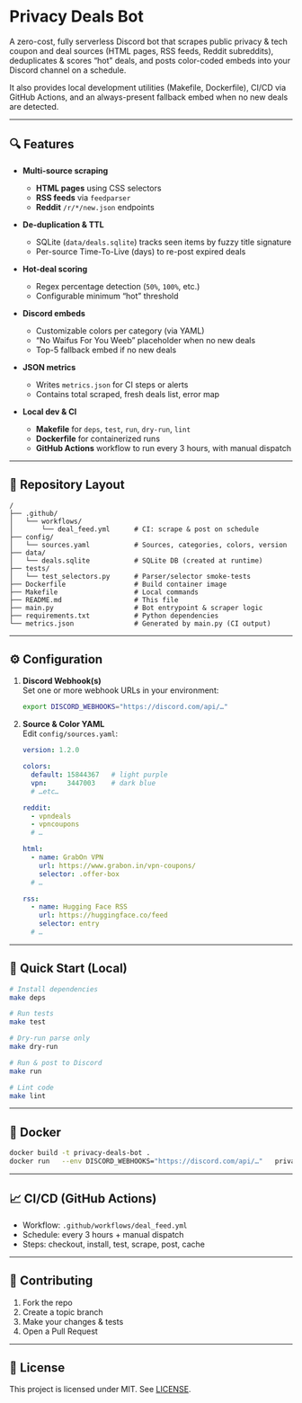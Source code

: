 # Privacy Deals Bot

A zero-cost, fully serverless Discord bot that scrapes public privacy & tech coupon and deal sources (HTML pages, RSS feeds, Reddit subreddits), deduplicates & scores “hot” deals, and posts color-coded embeds into your Discord channel on a schedule.

It also provides local development utilities (Makefile, Dockerfile), CI/CD via GitHub Actions, and an always-present fallback embed when no new deals are detected.

---

## 🔍 Features

- **Multi-source scraping**  
  - **HTML pages** using CSS selectors  
  - **RSS feeds** via `feedparser`  
  - **Reddit** `/r/*/new.json` endpoints  

- **De-duplication & TTL**  
  - SQLite (`data/deals.sqlite`) tracks seen items by fuzzy title signature  
  - Per-source Time-To-Live (days) to re-post expired deals  

- **Hot-deal scoring**  
  - Regex percentage detection (`50%`, `100%`, etc.)  
  - Configurable minimum “hot” threshold  

- **Discord embeds**  
  - Customizable colors per category (via YAML)  
  - “No Waifus For You Weeb” placeholder when no new deals  
  - Top-5 fallback embed if no new deals  

- **JSON metrics**  
  - Writes `metrics.json` for CI steps or alerts  
  - Contains total scraped, fresh deals list, error map  

- **Local dev & CI**  
  - **Makefile** for `deps`, `test`, `run`, `dry-run`, `lint`  
  - **Dockerfile** for containerized runs  
  - **GitHub Actions** workflow to run every 3 hours, with manual dispatch  

---

## 📁 Repository Layout

```
/
├── .github/
│   └── workflows/
│       └── deal_feed.yml      # CI: scrape & post on schedule
├── config/
│   └── sources.yaml           # Sources, categories, colors, version
├── data/
│   └── deals.sqlite           # SQLite DB (created at runtime)
├── tests/
│   └── test_selectors.py      # Parser/selector smoke-tests
├── Dockerfile                 # Build container image
├── Makefile                   # Local commands
├── README.md                  # This file
├── main.py                    # Bot entrypoint & scraper logic
├── requirements.txt           # Python dependencies
└── metrics.json               # Generated by main.py (CI output)
```

---

## ⚙️ Configuration

1. **Discord Webhook(s)**  
   Set one or more webhook URLs in your environment:

   ```bash
   export DISCORD_WEBHOOKS="https://discord.com/api/…"
   ```

2. **Source & Color YAML**  
   Edit `config/sources.yaml`:

   ```yaml
   version: 1.2.0

   colors:
     default: 15844367   # light purple
     vpn:     3447003    # dark blue
     # …etc…

   reddit:
     - vpndeals
     - vpncoupons
     # …

   html:
     - name: GrabOn VPN
       url: https://www.grabon.in/vpn-coupons/
       selector: .offer-box
     # …

   rss:
     - name: Hugging Face RSS
       url: https://huggingface.co/feed
       selector: entry
     # …
   ```

---

## 🚀 Quick Start (Local)

```bash
# Install dependencies
make deps

# Run tests
make test

# Dry-run parse only
make dry-run

# Run & post to Discord
make run

# Lint code
make lint
```

---

## 🐳 Docker

```bash
docker build -t privacy-deals-bot .
docker run   --env DISCORD_WEBHOOKS="https://discord.com/api/…"   privacy-deals-bot
```

---

## 📈 CI/CD (GitHub Actions)

- Workflow: `.github/workflows/deal_feed.yml`  
- Schedule: every 3 hours + manual dispatch  
- Steps: checkout, install, test, scrape, post, cache  

---

## 🤝 Contributing

1. Fork the repo  
2. Create a topic branch  
3. Make your changes & tests  
4. Open a Pull Request  

---

## 📝 License

This project is licensed under MIT. See [LICENSE](LICENSE).
